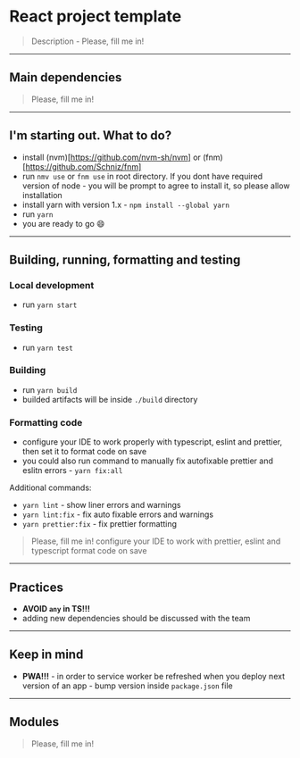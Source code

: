 # React project template

> Description - Please, fill me in!

---

## Main dependencies

> Please, fill me in!

---

## I'm starting out. What to do?

- install (nvm)[https://github.com/nvm-sh/nvm] or (fnm)[https://github.com/Schniz/fnm]
- run `nmv use` or `fnm use` in root directory. If you dont have required version of node - you will be prompt to agree
  to install it, so please allow installation
- install yarn with version 1.x - `npm install --global yarn`
- run `yarn`
- you are ready to go 😄

---

## Building, running, formatting and testing

### Local development

- run `yarn start`

### Testing

- run `yarn test`

### Building

- run `yarn build`
- builded artifacts will be inside `./build` directory

### Formatting code

- configure your IDE to work properly with typescript, eslint and prettier, then set it to format code on save
- you could also run command to manually fix autofixable prettier and eslitn errors - `yarn fix:all`

Additional commands:

- `yarn lint` - show liner errors and warnings
- `yarn lint:fix` - fix auto fixable errors and warnings
- `yarn prettier:fix` - fix prettier formatting

> Please, fill me in! configure your IDE to work with prettier, eslint and typescript format code on save

---

## Practices

- **AVOID `any` in TS!!!**
- adding new dependencies should be discussed with the team

---

## Keep in mind

- **PWA!!!** - in order to service worker be refreshed when you deploy next version of an app - bump version inside `package.json` file

---

## Modules

> Please, fill me in!
